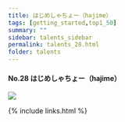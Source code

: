 ```yaml
---
title: はじめしゃちょー（hajime）
tags: [getting_started,top1_50]
summary: ""
sidebar: talents_sidebar
permalink: talents_28.html
folder: talents
---
```



#### No.28 はじめしゃちょー（hajime）
![](https://yt3.ggpht.com/6V_3dMsN6bmbcRejJi2b_VlCsqNZO25Twb0-MJjOOSaQVcYESy0ikVGIHXvsScOCjAp2u_nF8A=s176-c-k-c0x00ffffff-no-rj)







{% include links.html %}
